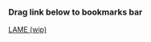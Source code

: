 ### Drag link below to bookmarks bar

[LAME (wip)](LAME_CDN%20%3D%20%60https%3A%2F%2Fwip--lame.netlify.com%2F%60%3B%0ALAME_CURRENT_URL%20%3D%20window.location.href%3B%0ALAME_SUPPORTED_SITES%20%3D%20%5B%0A%20%20%2F%2A%20Self%20%2A%2F%0A%20%20%7Brx%3A%20%2Flame%5C.netlify%5C.app%2F%2C%20scriptSrc%3A%20%60%24%7BLAME_CDN%7Dproject-page.js%60%7D%2C%0A%20%20%0A%20%20%2F%2A%20Flitto%20%2A%2F%0A%20%20%7Brx%3A%20%2Fhttps%3A%5C%2F%5C%2Fwww%5C.flitto%5C.com%2F%2C%20scriptSrc%3A%20%60%24%7BLAME_CDN%7Dflitto.js%60%7D%2C%0A%20%20%0A%20%20%2F%2A%20Vitamin%20%2A%2F%0A%20%20%7Brx%3A%20%2Fa%5C.flit%5C.to%3A4435%5C%2Fadmin%23%5C%2Fadmin%5C%2Freq_tr%2F%2C%20scriptSrc%3A%20%60%24%7BLAME_CDN%7Dcrowd-monitoring.js%60%7D%2C%0A%20%20%7Brx%3A%20%2Fa3%5C.flit%5C.to%5C%2F%23%5C%2Farcade%5C%2Farcade-objection%2F%2C%20scriptSrc%3A%20%60%24%7BLAME_CDN%7Darcade-objection.js%60%7D%2C%0A%20%20%7Brx%3A%20%2Fa3%5C.flit%5C.to%5C%2F%23%5C%2Farcade%5C%2Farcade-user-history%2F%2C%20scriptSrc%3A%20%60%24%7BLAME_CDN%7Darcade-history.js%60%7D%2C%0A%20%20%7Brx%3A%20%2Fa3%5C.flit%5C.to%5C%2F%23%5C%2Fpro-tr%5C%2Fpro-applicant%5C%2F%5Cd%2F%2C%20scriptSrc%3A%20%60%24%7BLAME_CDN%7Dpro-applicant.js%60%7D%2C%0A%20%20%7Brx%3A%20%2Fa3%5C.flit%5C.to%5C%2F%23%5C%2Fmenu-tr%2F%2C%20scriptSrc%3A%20%60%24%7BLAME_CDN%7Dplace-export.js%60%7D%2C%0A%20%20%0A%20%20%2F%2A%20Others%20%2A%2F%0A%20%20%7Brx%3A%20%2Fapi-demo%5C.flit%5C.to%2F%2C%20scriptSrc%3A%20%60%24%7BLAME_CDN%7Dextend-simi-sites.js%60%7D%2C%0A%20%20%7Brx%3A%20%2Ftranslators%5C.to%2F%2C%20scriptSrc%3A%20%60%24%7BLAME_CDN%7Dextend-simi-sites.js%60%7D%2C%0A%20%20%7Brx%3A%20%2Fdesertfox%5C.io.%2Bpost%2F%2C%20scriptSrc%3A%20%60%24%7BLAME_CDN%7Ddf-multirequest.js%60%7D%2C%0A%20%20%0A%5D%3B%0A%0AmatchedScript%20%3D%20%27%27%3B%0Afor%20%28let%20%7Brx%2C%20scriptSrc%7D%20of%20LAME_SUPPORTED_SITES%29%20%7B%0A%20%20if%20%28rx.test%28LAME_CURRENT_URL%29%29%20%7B%20matchedScript%20%3D%20scriptSrc%20%7D%0A%7D%0A%0Aif%20%28matchedScript%29%20%7B%0A%20%20if%20%28%21document.head.querySelectorAll%28%60%5Bsrc%3D%22%24%7BmatchedScript%7D%22%5D%60%29.length%29%20%7B%0A%20%20%20%20injectRemoteScript%28matchedScript%29.then%28%28%29%3D%3E%20%7B%20lameify%28%29%20%7D%29%0A%20%20%7D%0A%20%20else%20%7B%0A%20%20%20%20lameify%28%29%0A%20%20%7D%0A%7D%0A%0Afunction%20injectRemoteScript%28src%29%20%7B%0A%20%20return%20new%20Promise%28%28resolve%2C%20reject%29%20%3D%3E%20%7B%0A%20%20%20%20let%20script%20%3D%20document.createElement%28%27script%27%29%3B%0A%20%20%20%20script.src%20%3D%20src%3B%0A%20%20%20%20script.onload%20%3D%20%28%29%20%3D%3E%20resolve%28%2F%2A%20script%20%2A%2F%29%3B%0A%20%20%20%20script.onerror%20%3D%20%28%29%20%3D%3E%20reject%28new%20Error%28%60Script%20load%20error%20for%20%24%7Bsrc%7D%60%29%29%3B%0A%20%20%20%20document.head.append%28script%29%3B%0A%20%20%7D%29%3B%0A%7D%0A)